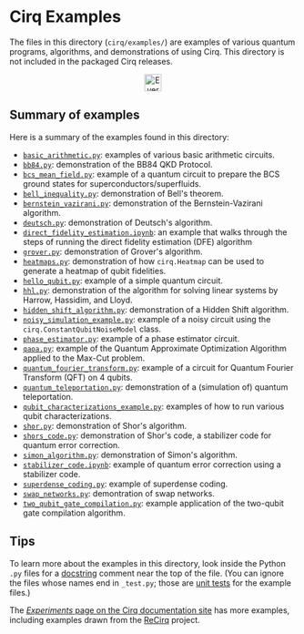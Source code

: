 # Cirq Examples

The files in this directory (`cirq/examples/`) are examples of various quantum
programs, algorithms, and demonstrations of using Cirq. This directory is not
included in the packaged Cirq releases.

<div align="center">
<p align="center">
<img alt="Everyone is free to copy, use, modify, and publish this example code"
        align="center" height="30px"
        src="https://img.shields.io/badge/Everyone%20is%20free%20to%20copy,%20modify,%20use,%20and/or%20publish%20these%20example%20programs-ffe288.svg?style=for-the-badge">
</p>
</div>

## Summary of examples

Here is a summary of the examples found in this directory:

*   [`basic_arithmetic.py`](basic_arithmetic.py): examples of various basic
    arithmetic circuits.
*   [`bb84.py`](bb84.py): demonstration of the BB84 QKD Protocol.
*   [`bcs_mean_field.py`](bcs_mean_field.py): example of a quantum circuit
    to prepare the BCS ground states for superconductors/superfluids.
*   [`bell_inequality.py`](bell_inequality.py): demonstration of Bell's theorem.
*   [`bernstein_vazirani.py`](bernstein_vazirani.py): demonstration of the
    Bernstein-Vazirani algorithm.
*   [`deutsch.py`](deutsch.py): demonstration of Deutsch's algorithm.
*   [`direct_fidelity_estimation.ipynb`](direct_fidelity_estimation.ipynb):
    an example that walks through the steps of running the direct fidelity
    estimation (DFE) algorithm
*   [`grover.py`](grover.py): demonstration of Grover's algorithm.
*   [`heatmaps.py`](heatmaps.py): demonstration of how `cirq.Heatmap` can
    be used to generate a heatmap of qubit fidelities.
*   [`hello_qubit.py`](hello_qubit.py): example of a simple quantum circuit.
*   [`hhl.py`](hhl.py): demonstration of the algorithm for solving linear systems
    by Harrow, Hassidim, and Lloyd.
*   [`hidden_shift_algorithm.py`](hidden_shift_algorithm.py):
    demonstration of a Hidden Shift algorithm.
*   [`noisy_simulation_example.py`](noisy_simulation_example.py): example
    of a noisy circuit using the `cirq.ConstantQubitNoiseModel` class.
*   [`phase_estimator.py`](phase_estimator.py): example of a phase
    estimator circuit.
*   [`qaoa.py`](qaoa.py): example of the Quantum Approximate Optimization
    Algorithm applied to the Max-Cut problem.
*   [`quantum_fourier_transform.py`](quantum_fourier_transform.py):
    example of a circuit for Quantum Fourier Transform (QFT) on 4 qubits.
*   [`quantum_teleportation.py`](quantum_teleportation.py): demonstration
    of a (simulation of) quantum teleportation.
*   [`qubit_characterizations_example.py`](qubit_characterizations_example.py):
    examples of how to run various qubit characterizations.
*   [`shor.py`](shor.py): demonstration of Shor's algorithm.
*   [`shors_code.py`](shors_code.py): demonstration of Shor's code, a
    stabilizer code for quantum error correction.
*   [`simon_algorithm.py`](simon_algorithm.py): demonstration of Simon's
    algorithm.
*   [`stabilizer_code.ipynb`](stabilizer_code.ipynb): example of quantum
    error correction using a stabilizer code.
*   [`superdense_coding.py`](superdense_coding.py): example of superdense coding.
*   [`swap_networks.py`](swap_networks.py): demontration of swap networks.
*   [`two_qubit_gate_compilation.py`](two_qubit_gate_compilation.py):
    example application of the two-qubit gate compilation algorithm.

## Tips

To learn more about the examples in this directory, look inside the Python
`.py` files for a [docstring](https://en.wikipedia.org/wiki/Docstring) comment
near the top of the file. (You can ignore the files whose names end in
`_test.py`; those are [unit tests](https://en.wikipedia.org/wiki/Unit_testing)
for the example files.)

The [_Experiments_ page on the Cirq documentation
site](https://quantumai.google/cirq/experiments/qcqmc/high_level) has more
examples, including examples drawn from the
[ReCirq](https://github.com/quantumlib/recirq) project.
